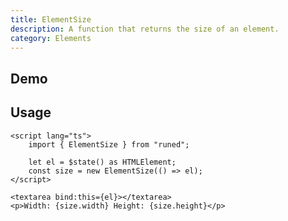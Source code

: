 ```yaml
---
title: ElementSize
description: A function that returns the size of an element.
category: Elements
---
```


<script>
	import Demo from '$lib/components/demos/element-size.svelte';
</script>

## Demo

<Demo />

## Usage

```svelte
<script lang="ts">
	import { ElementSize } from "runed";

	let el = $state() as HTMLElement;
	const size = new ElementSize(() => el);
</script>

<textarea bind:this={el}></textarea>
<p>Width: {size.width} Height: {size.height}</p>
```
